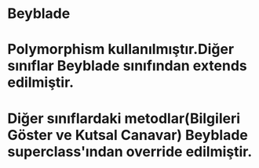 # Beyblade
# Polymorphism kullanılmıştır.Diğer sınıflar Beyblade sınıfından extends edilmiştir.
# Diğer sınıflardaki metodlar(Bilgileri Göster ve Kutsal Canavar) Beyblade superclass'ından override edilmiştir.

